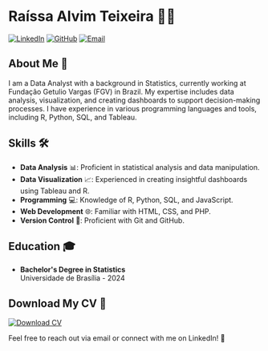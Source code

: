 # Raíssa Alvim Teixeira 👩‍💻

[![LinkedIn](https://img.shields.io/badge/LinkedIn-0A66C2?style=for-the-badge&logo=linkedin&logoColor=white)](https://www.linkedin.com/in/raissaalvimt/) 
[![GitHub](https://img.shields.io/badge/GitHub-181717?style=for-the-badge&logo=github&logoColor=white)](https://github.com/SEU_USUARIO) 
[![Email](https://img.shields.io/badge/Email-D14836?style=for-the-badge&logo=gmail&logoColor=white)](mailto:raissa.teixeira@fgv.br)

## About Me 🌟

I am a Data Analyst with a background in Statistics, currently working at Fundação Getulio Vargas (FGV) in Brazil. My expertise includes data analysis, visualization, and creating dashboards to support decision-making processes. I have experience in various programming languages and tools, including R, Python, SQL, and Tableau.

## Skills 🛠️

- **Data Analysis** 📊: Proficient in statistical analysis and data manipulation.
- **Data Visualization** 📈: Experienced in creating insightful dashboards using Tableau and R.
- **Programming** 💻: Knowledge of R, Python, SQL, and JavaScript.
- **Web Development** 🌐: Familiar with HTML, CSS, and PHP.
- **Version Control** 🔧: Proficient with Git and GitHub.

## Education 🎓

- **Bachelor's Degree in Statistics**  
  Universidade de Brasília - 2024

## Download My CV 📄

[![Download CV](https://img.shields.io/badge/Download%20CV-007BFF?style=for-the-badge&logo=adobe&logoColor=white)](https://github.com/SEU_USUARIO/SEU_REPOSITORIO/raw/main/English_CV.pdf)

Feel free to reach out via email or connect with me on LinkedIn! 🤝
